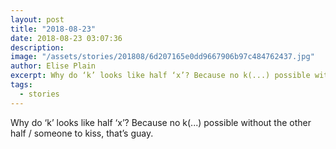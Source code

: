 ```yaml
---
layout: post
title: "2018-08-23"
date: 2018-08-23 03:07:36
description: 
image: "/assets/stories/201808/6d207165e0dd9667906b97c484762437.jpg"
author: Elise Plain
excerpt: Why do ‘k’ looks like half ‘x’? Because no k(...) possible without the other half / someone to kiss, that’s guay.
tags: 
  - stories
---
```


Why do ‘k’ looks like half ‘x’? Because no k(...) possible without the other half / someone to kiss, that’s guay.
<p></p>
